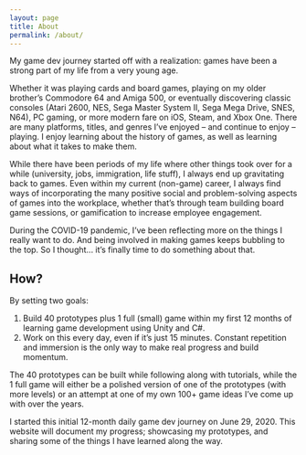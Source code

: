 ```yaml
---
layout: page
title: About
permalink: /about/
---
```


My game dev journey started off with a realization: games have been a strong part of my life from a very young age.

Whether it was playing cards and board games, playing on my older brother’s Commodore 64 and Amiga 500, or eventually discovering classic consoles (Atari 2600, NES, Sega Master System II, Sega Mega Drive, SNES, N64), PC gaming, or more modern fare on iOS, Steam, and Xbox One. There are many platforms, titles, and genres I’ve enjoyed – and continue to enjoy – playing. I enjoy learning about the history of games, as well as learning about what it takes to make them.

While there have been periods of my life where other things took over for a while (university, jobs, immigration, life stuff), I always end up gravitating back to games. Even within my current (non-game) career, I always find ways of incorporating the many positive social and problem-solving aspects of games into the workplace, whether that’s through team building board game sessions, or gamification to increase employee engagement.

During the COVID-19 pandemic, I’ve been reflecting more on the things I really want to do. And being involved in making games keeps bubbling to the top. So I thought... it’s finally time to do something about that.

## How?

By setting two goals:

1. Build 40 prototypes plus 1 full (small) game within my first 12 months of learning game development using Unity and C#.
2. Work on this every day, even if it’s just 15 minutes. Constant repetition and immersion is the only way to make real progress and build momentum.

The 40 prototypes can be built while following along with tutorials, while the 1 full game will either be a polished version of one of the prototypes (with more levels) or an attempt at one of my own 100+ game ideas I’ve come up with over the years.

I started this initial 12-month daily game dev journey on June 29, 2020. This website will document my progress; showcasing my prototypes, and sharing some of the things I have learned along the way.